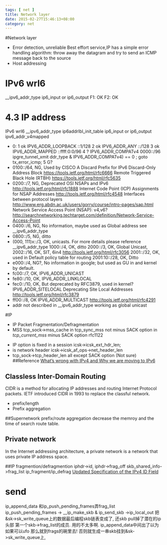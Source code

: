 ```yaml
---
tags: [ net ] 
title: Network layer
date: 2015-02-27T15:46:13+08:00 
category: net
---
```


#Network layer
* Error detection, unreliable
Best effort service,IP has a simple error handling algorithm: 
throw away the datagram and try to send an ICMP message back to the source
* Host addressing

# IPv6 wrl6 
__ipv6_addr_type
ip6_input or ip6_output
F1: OK
F2: OK 

# 4.3 IP address
IPv6 wrl6 
__ipv6_addr_type
ip6addrlbl_init_table
ip6_input or ip6_output
ipv6_addr_v4mapped
* 0: 
1 ok IPV6_ADDR_LOOPBACK ::1/128 
2 ok IPV6_ADDR_ANY ::/128
3 ok IPV6_ADDR_MAPPED ::ffff:0:0/96
4 ? IPV6_ADDR_COMPATv4  0000::/96 ipgre_tunnel_xmit ddr_type & IPV6_ADDR_COMPATv4) == 0 ; goto tx_error_icmp;
5 G?  
* 0100::/64, NG, Used by CISCO
A Discard Prefix for IPv6
Discard-Only Address Block
https://tools.ietf.org/html/rfc6666
 Remote Triggered Black Hole (RTBH)
https://tools.ietf.org/html/rfc5635
* 0200::/7,  NG, Deprecated
OSI NSAPs and IPv6
http://tools.ietf.org/html/rfc1888
Internet Code Point (ICP) Assignments for NSAP Addresses
http://tools.ietf.org/html/rfc4548
Interfaces between protocol layers
http://www.erg.abdn.ac.uk/users/gorry/course/intro-pages/sap.html
Network Service Access Point (NSAP): v4,v6?
http://searchnetworking.techtarget.com/definition/Network-Service-Access-Point
* 0400::/6, NG, No information, maybe used as Global address see __ipv6_addr_type
* 0800::/5, NG, ditto
* (000, 111)x::/3, OK, unicasts. For more details please reference __ipv6_addr_type
1000::/4, OK, ditto
2000::/3, OK, Global Unicast, 
2002::/16, OK, SIT, 6in4
http://tools.ietf.org/html/rfc3056
2001::/32, OK, used in Default policy table for routing
2001:10::/28, OK, Ditto
* e000::/4, NG?, No information in google; but used as GU in and kernel by default.
* fc00::/7, OK,
IPV6_ADDR_UNICAST
* fe80::/10, OK, 
IPV6_ADDR_LINKLOCAL
* fec0::/10, OK, But deprecated by RFC3879, used in kernel?
IPV6_ADDR_SITELOCAL
Deprecating Site Local Addresses
http://tools.ietf.org/html/rfc3879
* ff00::/8, OK
IPV6_ADDR_MULTICAST
http://tools.ietf.org/html/rfc4291
* addr not described in __ipv6_addr_type working as global unicast

#IP
* IP Packet Fragmentation/Defragmentation
* MSS tcp_sock->mss_cache in tcp_sync_mss not minus SACK option
	in *tcp_current_mss* minus SACK option
rfc1122
+ IP option is  fixed in a session icsk->icsk_ext_hdr_len;
+ is network header icsk->icsk_af_ops->net_header_len
+ tcp_sock->tcp_header_len all except SACK option (Not sure)
##Reference
[What’s wrong with IPv4 and Why we are moving to IPv6](http://www.tecmint.com/ipv4-and-ipv6-comparison/)

## Classless Inter-Domain Routing
CIDR is a method for allocating IP addresses and routing Internet Protocol packets. 
IETF introduced CIDR in 1993 to replace the classful network.
* prefix/length
* Prefix aggregation

##Supernetwork
prefix/route aggregation
decrease the memroy and the time of search route table.

## Private network
In the Internet addressing architecture, a private network is a network that uses private IP address space.

##IP fragmention/defragmention
iphdr->id, iphdr->frag_off
skb_shared_info->frag_list 
ip_fragment/ip_defrag
[Updated Specification of the IPv4 ID Field](http://tools.ietf.org/html/rfc6864)
# send
ip_append_data 和ip_push_pending_frames弄frag_list
ip_push_pending_frames -> __ip_make_skb & ip_send_skb ->ip_local_out
把&sk->sk_write_queue上的数据最后编程skb链表变成了, 还skb pull掉了潜在的ip 头部
第一个skb->frag_list的成员. 用的不太多啊.
ip_append_data中间出了以为如果可以ufo 那么就到frags的碗里去!
否则就生成一串skb挂到&sk->sk_write_queue上, 
